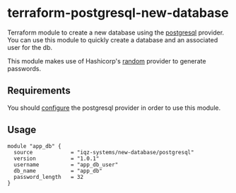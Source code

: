 # terraform-postgresql-new-database

Terraform module to create a new database using the [postgresql](https://registry.terraform.io/providers/cyrilgdn/postgresql/latest/docs) provider. You can use this module to quickly create a database and an associated user for the db.

This module makes use of Hashicorp's [random](https://registry.terraform.io/providers/hashicorp/random/latest/docs) provider to generate passwords.

## Requirements

You should [configure](https://registry.terraform.io/providers/cyrilgdn/postgresql/latest/docs#usage) the postgresql provider in order to use this module.

## Usage

```hcl
module "app_db" {
  source            = "iqz-systems/new-database/postgresql"
  version           = "1.0.1"
  username          = "app_db_user"
  db_name           = "app_db"
  password_length   = 32
}
```
